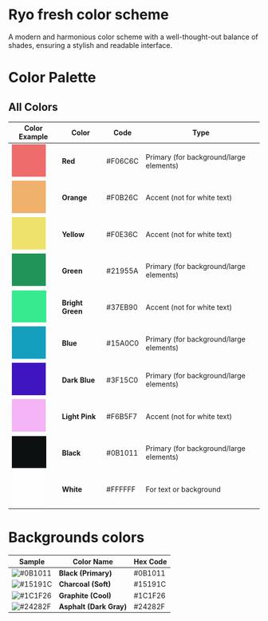 # Ryo fresh color scheme
A modern and harmonious color scheme with a well-thought-out balance of shades, ensuring a stylish and readable interface.

# Color Palette

## All Colors 

| Color Example      | Color        | Code      | Type                    |
|--------------------|--------------|-----------|-------------------------|
| ![F06C6C](./colors/F06C6C.png) | **Red**        | #F06C6C   | Primary (for background/large elements) |
| ![F0B26C](./colors/F0B26C.png) | **Orange**     | #F0B26C   | Accent (not for white text) |
| ![F0E36C](./colors/F0E36C.png) | **Yellow**     | #F0E36C   | Accent (not for white text) |
| ![21955A](./colors/21955A.png) | **Green**      | #21955A   | Primary (for background/large elements) |
| ![37EB90](./colors/37EB90.png) | **Bright Green** | #37EB90   | Accent (not for white text) |
| ![15A0C0](./colors/15A0C0.png) | **Blue**       | #15A0C0   | Primary (for background/large elements) |
| ![3F15C0](./colors/3F15C0.png) | **Dark Blue**  | #3F15C0   | Primary (for background/large elements) |
| ![F6B5F7](./colors/F6B5F7.png) | **Light Pink** | #F6B5F7   | Accent (not for white text) |
| ![0B1011](./colors/0B1011.png) | **Black**      | #0B1011   | Primary (for background/large elements) |
| ![FFFFFF](./colors/FFFFFF.png) | **White**      | #FFFFFF   | For text or background |
# Backgrounds colors

| Sample                          | Color Name          | Hex Code  |
|----------------------------------|---------------------|-----------|
| ![#0B1011](https://placehold.co/50x50/0B1011/0B1011.png) | **Black (Primary)**  | #0B1011  |
| ![#15191C](https://placehold.co/50x50/15191C/15191C.png) | **Charcoal (Soft)**  | #15191C  |
| ![#1C1F26](https://placehold.co/50x50/1C1F26/1C1F26.png) | **Graphite (Cool)**  | #1C1F26  |
| ![#24282F](https://placehold.co/50x50/24282F/24282F.png) | **Asphalt (Dark Gray)** | #24282F  |
